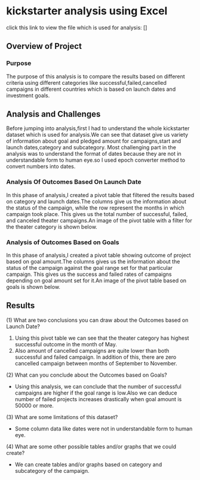 # kickstarter analysis using Excel
click this link to view the file which is used for analysis: []
## Overview of Project
### Purpose
The purpose of this analysis is to compare the results based on different criteria using different categories like successful,failed,cancelled campaigns in different countries which is based on launch dates and investment goals.
## Analysis and Challenges
Before jumping into analysis,first I had to understand the whole kickstarter dataset which is used for analysis.We can see that dataset give us variety of information about goal and pledged amount for campaigns,start and launch dates,category and subcategory. Most challenging part in the analysis was to understand the format of dates because they are not in understandable form to human eye.so I used epoch converter method to convert numbers into dates.
### Analysis Of Outcomes Based On Launch Date
In this phase of analysis,I created a pivot table that filtered the results based on category and launch dates.The columns give us the information about the status of the campaign, while the row represent the months in which campaign took place. This gives us the total number of successful, failed, and canceled theater campaigns.An image of the pivot table with a filter for the theater category is shown below.
### Analysis of Outcomes Based on Goals
In this phase of analysis,I created a pivot table showing outcome of project based on goal amount.The columns gives us the information about the status of the campaign against the goal range set for that particular campaign. This gives us the success and failed rates of campaigns depending on goal amount set for it.An image of the pivot table based on goals is shown below.
## Results

(1) What are two conclusions you can draw about the Outcomes based on Launch Date?
1. Using this pivot table we can see that the theater category has highest successful outcome in the month of May.
2. Also amount of cancelled campaigns are quite lower than both successful and failed campaign. In addition of this, there are zero cancelled campaign between months of September to November.

(2) What can you conclude about the Outcomes based on Goals?
- Using this analysis, we can conclude that the number of successful campaigns are higher if the goal range is low.Also we can deduce number of failed projects increases drastically when goal amount is 50000 or more.

(3) What are some limitations of this dataset?
- Some column data like dates were not in understandable form to human eye.

(4) What are some other possible tables and/or graphs that we could create?
- We can create tables and/or graphs based on category and subcategory of the campaign.
